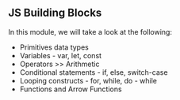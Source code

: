 ## JS Building Blocks

In this module, we will take a look at the following:

- Primitives data types
- Variables - var, let, const
- Operators >> Arithmetic
- Conditional statements - if, else, switch-case
- Looping constructs - for, while, do - while
- Functions and Arrow Functions
